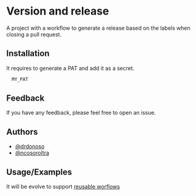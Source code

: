 # Version and release

A project with a workflow to generate a release based on the labels when closing a pull request.

## Installation

It requires to generate a PAT and add it as a secret.

```txt
  MY_PAT
```

## Feedback

If you have any feedback, please feel free to open an issue.

## Authors

- [@drdonoso](https://www.github.com/drdonoso)
- [@ncosoroltra](https://www.github.com/ncosoroltra)

## Usage/Examples

It will be evolve to support [reusable worflows](https://docs.github.com/en/actions/using-workflows/reusing-workflows)
